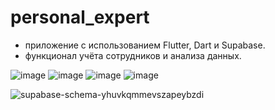 # personal_expert
- приложение с использованием Flutter, Dart и Supabase.
-  функционал учёта сотрудников и анализа данных.

![image](https://github.com/user-attachments/assets/ea34b7c7-067b-48e0-8dcb-6b16d3aebb15)
![image](https://github.com/user-attachments/assets/c501585d-aca2-488e-a3ab-2eb3277906cf)
![image](https://github.com/user-attachments/assets/8244bee7-8530-4931-9ec9-fad342fa2ccd)
![image](https://github.com/user-attachments/assets/aa37b3af-f21b-4a76-bab5-41dd32feac8f)

![supabase-schema-yhuvkqmmevszapeybzdi](https://github.com/user-attachments/assets/1860514d-6564-4ed0-96b8-0012a9066848)
